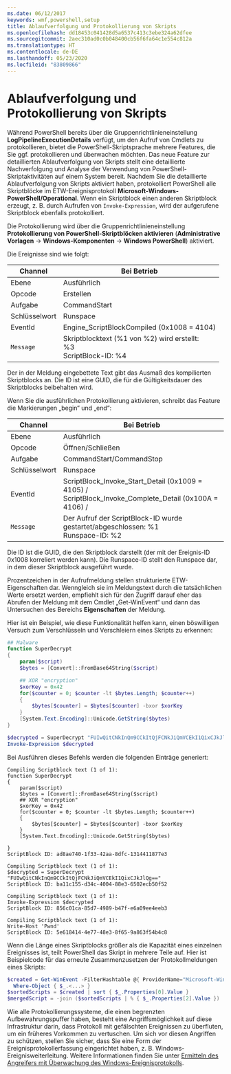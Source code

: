 ```yaml
---
ms.date: 06/12/2017
keywords: wmf,powershell,setup
title: Ablaufverfolgung und Protokollierung von Skripts
ms.openlocfilehash: dd18453c041428d5a6537c413c3ebe324a62dfee
ms.sourcegitcommit: 2aec310ad0c0b048400cb56f6fa64c1e554c812a
ms.translationtype: HT
ms.contentlocale: de-DE
ms.lasthandoff: 05/23/2020
ms.locfileid: "83809866"
---
```

# <a name="script-tracing-and-logging"></a>Ablaufverfolgung und Protokollierung von Skripts

Während PowerShell bereits über die Gruppenrichtlinieneinstellung **LogPipelineExecutionDetails** verfügt, um den Aufruf von Cmdlets zu protokollieren, bietet die PowerShell-Skriptsprache mehrere Features, die Sie ggf. protokollieren und überwachen möchten. Das neue Feature zur detaillierten Ablaufverfolgung von Skripts stellt eine detaillierte Nachverfolgung und Analyse der Verwendung von PowerShell-Skriptaktivitäten auf einem System bereit. Nachdem Sie die detaillierte Ablaufverfolgung von Skripts aktiviert haben, protokolliert PowerShell alle Skriptblöcke im ETW-Ereignisprotokoll **Microsoft-Windows-PowerShell/Operational**. Wenn ein Skriptblock einen anderen Skriptblock erzeugt, z. B. durch Aufrufen von `Invoke-Expression`, wird der aufgerufene Skriptblock ebenfalls protokolliert.

Die Protokollierung wird über die Gruppenrichtlinieneinstellung **Protokollierung von PowerShell-Skriptblöcken aktivieren** (**Administrative Vorlagen** -> **Windows-Komponenten** -> **Windows PowerShell**) aktiviert.

Die Ereignisse sind wie folgt:

| Channel |                               Bei Betrieb                               |
| ------- | ----------------------------------------------------------------------- |
| Ebene   | Ausführlich                                                                 |
| Opcode  | Erstellen                                                                  |
| Aufgabe    | CommandStart                                                            |
| Schlüsselwort | Runspace                                                                |
| EventId | Engine_ScriptBlockCompiled (0x1008 = 4104)                              |
| `Message` | Skriptblocktext (%1 von %2) wird erstellt: </br> %3 </br> ScriptBlock-ID: %4 |

Der in der Meldung eingebettete Text gibt das Ausmaß des kompilierten Skriptblocks an. Die ID ist eine GUID, die für die Gültigkeitsdauer des Skriptblocks beibehalten wird.

Wenn Sie die ausführlichen Protokollierung aktivieren, schreibt das Feature die Markierungen „begin“ und „end“:

| Channel |                                 Bei Betrieb                                |
| ------- | -------------------------------------------------------------------------- |
| Ebene   | Ausführlich                                                                    |
| Opcode  | Öffnen/Schließen                                                               |
| Aufgabe    | CommandStart/CommandStop                                                 |
| Schlüsselwort | Runspace                                                                   |
| EventId | ScriptBlock\_Invoke\_Start\_Detail (0x1009 = 4105) / </br> ScriptBlock\_Invoke\_Complete\_Detail (0x100A = 4106) / |
| `Message` | Der Aufruf der ScriptBlock-ID wurde gestartet/abgeschlossen: %1 </br> Runspace-ID: %2 |

Die ID ist die GUID, die den Skriptblock darstellt (der mit der Ereignis-ID 0x1008 korreliert werden kann). Die Runspace-ID stellt den Runspace dar, in dem dieser Skriptblock ausgeführt wurde.

Prozentzeichen in der Aufrufmeldung stellen strukturierte ETW-Eigenschaften dar. Wenngleich sie im Meldungstext durch die tatsächlichen Werte ersetzt werden, empfiehlt sich für den Zugriff darauf eher das Abrufen der Meldung mit dem Cmdlet „Get-WinEvent“ und dann das Untersuchen des Bereichs **Eigenschaften** der Meldung.

Hier ist ein Beispiel, wie diese Funktionalität helfen kann, einen böswilligen Versuch zum Verschlüsseln und Verschleiern eines Skripts zu erkennen:

```powershell
## Malware
function SuperDecrypt
{
    param($script)
    $bytes = [Convert]::FromBase64String($script)

    ## XOR "encryption"
    $xorKey = 0x42
    for($counter = 0; $counter -lt $bytes.Length; $counter++)
    {
        $bytes[$counter] = $bytes[$counter] -bxor $xorKey
    }
    [System.Text.Encoding]::Unicode.GetString($bytes)
}

$decrypted = SuperDecrypt "FUIwQitCNkInQm9CCkItQjFCNkJiQmVCEkI1QixCJkJlQg=="
Invoke-Expression $decrypted
```

Bei Ausführen dieses Befehls werden die folgenden Einträge generiert:

```Output
Compiling Scriptblock text (1 of 1):
function SuperDecrypt
{
    param($script)
    $bytes = [Convert]::FromBase64String($script)
    ## XOR "encryption"
    $xorKey = 0x42
    for($counter = 0; $counter -lt $bytes.Length; $counter++)
    {
        $bytes[$counter] = $bytes[$counter] -bxor $xorKey
    }
    [System.Text.Encoding]::Unicode.GetString($bytes)

}
ScriptBlock ID: ad8ae740-1f33-42aa-8dfc-1314411877e3

Compiling Scriptblock text (1 of 1):
$decrypted = SuperDecrypt "FUIwQitCNkInQm9CCkItQjFCNkJiQmVCEkI1QixCJkJlQg=="
ScriptBlock ID: ba11c155-d34c-4004-88e3-6502ecb50f52

Compiling Scriptblock text (1 of 1):
Invoke-Expression $decrypted
ScriptBlock ID: 856c01ca-85d7-4989-b47f-e6a09ee4eeb3

Compiling Scriptblock text (1 of 1):
Write-Host 'Pwnd'
ScriptBlock ID: 5e618414-4e77-48e3-8f65-9a863f54b4c8
```

Wenn die Länge eines Skriptblocks größer als die Kapazität eines einzelnen Ereignisses ist, teilt PowerShell das Skript in mehrere Teile auf. Hier ist Beispielcode für das erneute Zusammenzusetzen der Protokollmeldungen eines Skripts:

```powershell
$created = Get-WinEvent -FilterHashtable @{ ProviderName="Microsoft-Windows-PowerShell"; Id = 4104 } |
  Where-Object { $_.<...> }
$sortedScripts = $created | sort { $_.Properties[0].Value }
$mergedScript = -join ($sortedScripts | % { $_.Properties[2].Value })
```

Wie alle Protokollierungssysteme, die einen begrenzten Aufbewahrungspuffer haben, besteht eine Angriffsmöglichkeit auf diese Infrastruktur darin, dass Protokoll mit gefälschten Ereignissen zu überfluten, um ein früheres Vorkommen zu vertuschen. Um sich vor diesen Angriffen zu schützen, stellen Sie sicher, dass Sie eine Form der Ereignisprotokollerfassung eingerichtet haben, z. B. Windows-Ereignisweiterleitung. Weitere Informationen finden Sie unter [Ermitteln des Angreifers mit Überwachung des Windows-Ereignisprotokolls](https://apps.nsa.gov/iaarchive/library/reports/spotting-the-adversary-with-windows-event-log-monitoring.cfm).
